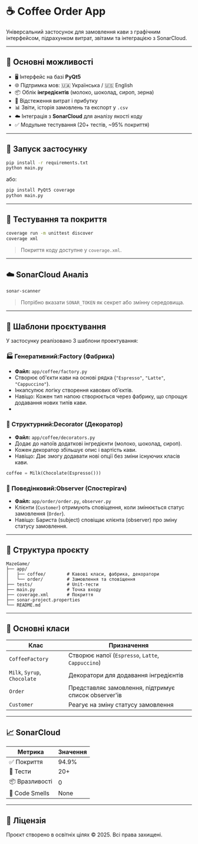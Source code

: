 # ☕ Coffee Order App

Універсальний застосунок для замовлення кави з графічним інтерфейсом, підрахунком витрат, звітами та інтеграцією з SonarCloud.

---

## 🚀 Основні можливості

- 🖥️ Інтерфейс на базі **PyQt5**
- 🌐 Підтримка мов: 🇺🇦 Українська / 🇺🇸 English
- 📦 Облік **інгредієнтів** (молоко, шоколад, сироп, зерна)
- 💸 Відстеження витрат і прибутку
- 📊 Звіти, історія замовлень та експорт у `.csv`
- ☁️ Інтеграція з **SonarCloud** для аналізу якості коду
- ✅ Модульне тестування (20+ тестів, ~95% покриття)

---

## 🧰 Запуск застосунку

```bash
pip install -r requirements.txt
python main.py
```

або:

```bash
pip install PyQt5 coverage
python main.py
```

---

## 🧪 Тестування та покриття

```bash
coverage run -m unittest discover
coverage xml
```

> Покриття коду доступне у `coverage.xml`.

---

## ☁️ SonarCloud Аналіз

```bash
sonar-scanner
```

> Потрібно вказати `SONAR_TOKEN` як секрет або змінну середовища.

---

## 🔧 Шаблони проєктування

У застосунку реалізовано 3 шаблони проектування:

### 🏭 Генеративний:Factory (Фабрика)
- **Файл:** `app/coffee/factory.py`
- Створює об'єкти кави на основі рядка (`"Espresso"`, `"Latte"`, `"Cappuccino"`).
- Інкапсулює логіку створення кавових об’єктів.
- Навіщо: Кожен тип напою створюється через фабрику, що спрощує додавання нових типів кави.
- 
### 🍫 Структурний:Decorator (Декоратор)
- **Файл:** `app/coffee/decorators.py`
- Додає до напоїв додаткові інгредієнти (молоко, шоколад, сироп).
- Кожен декоратор збільшує опис і вартість кави.
- Навіщо: Дає змогу додавати нові опції без зміни існуючих класів кави.
```python
coffee = Milk(Chocolate(Espresso()))
```

### 🔔 Поведінковий:Observer (Спостерігач)
- **Файл:** `app/order/order.py`, `observer.py`
- Клієнти (`Customer`) отримують сповіщення, коли змінюється статус замовлення (`Order`).
- Навіщо: Бариста (subject) сповіщає клієнта (observer) про зміну статусу замовлення.

---

## 🧱 Структура проєкту

```
MazeGame/
├── app/
│   ├── coffee/        # Кавові класи, фабрика, декоратори
│   └── order/         # Замовлення та сповіщення
├── tests/             # Unit-тести
├── main.py            # Точка входу
├── coverage.xml       # Покриття
├── sonar-project.properties
└── README.md
```

---

## 🧠 Основні класи

| Клас             | Призначення                                           |
|------------------|--------------------------------------------------------|
| `CoffeeFactory`  | Створює напої (`Espresso`, `Latte`, `Cappuccino`)     |
| `Milk`, `Syrup`, `Chocolate` | Декоратори для додавання інгредієнтів         |
| `Order`          | Представляє замовлення, підтримує список observer'ів  |
| `Customer`       | Реагує на зміну статусу замовлення                    |

---

## 📈 SonarCloud

| Метрика         | Значення     |
|-----------------|--------------|
| ✅ Покриття     | 94.9%        |
| 🧪 Тести        | 20+          |
| 📦 Вразливості  | 0            |
| 🧼 Code Smells  | None         |

---

## 📃 Ліцензія

Проєкт створено в освітніх цілях © 2025. Всі права захищені.